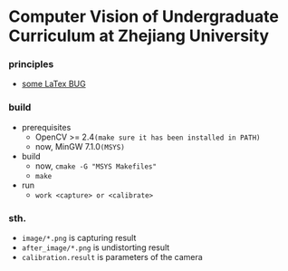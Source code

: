 # Computer Vision of Undergraduate Curriculum at Zhejiang University

### principles
- [some LaTex BUG](http://qindomitable.top/2018/11/14/CalibrationLearning.html)
### build
- prerequisites
   - OpenCV >= 2.4`(make sure it has been installed in PATH)`
   - now, MinGW 7.1.0`(MSYS)`
- build
   - now, `cmake -G "MSYS Makefiles"`
   - `make`
- run
   - `work <capture> or <calibrate>`

### sth.
- `image/*.png` is capturing result
- `after_image/*.png` is undistorting result
- `calibration.result` is parameters of the camera
